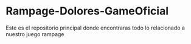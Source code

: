 # Rampage-Dolores-GameOficial
Este es el repositorio principal donde encontraras todo lo relacionado a nuestro juego rampage
